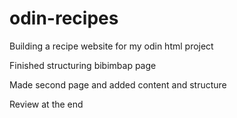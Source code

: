 # odin-recipes
Building a recipe website for my odin html project

Finished structuring bibimbap page

Made second page and added content and structure

Review at the end 